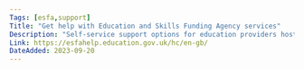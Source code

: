 ```yaml
---
Tags: [esfa,support]
Title: "Get help with Education and Skills Funding Agency services"
Description: "Self-service support options for education providers hosted by the ESFA."
Link: https://esfahelp.education.gov.uk/hc/en-gb/
DateAdded: 2023-09-20
---
```

